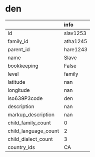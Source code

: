 # den
|                      | info     |
|:---------------------|:---------|
| id                   | slav1253 |
| family_id            | atha1245 |
| parent_id            | hare1243 |
| name                 | Slave    |
| bookkeeping          | False    |
| level                | family   |
| latitude             | nan      |
| longitude            | nan      |
| iso639P3code         | den      |
| description          | nan      |
| markup_description   | nan      |
| child_family_count   | 0        |
| child_language_count | 2        |
| child_dialect_count  | 3        |
| country_ids          | CA       |